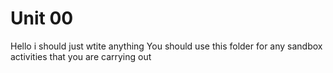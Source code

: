 # Unit 00
Hello
i should just wtite anything
You should use this folder for any sandbox activities that you are carrying out